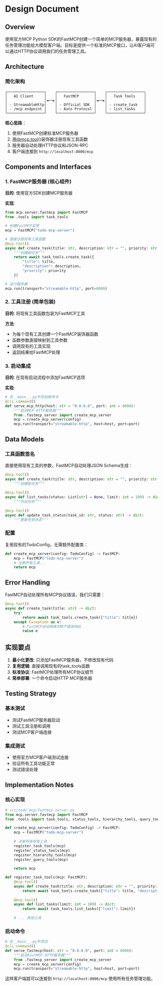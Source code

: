 # Design Document

## Overview

使用官方MCP Python SDK的FastMCP创建一个简单的MCP服务器，暴露现有的任务管理功能给大模型客户端。目标是提供一个标准的MCP接口，让AI客户端可以通过HTTP协议调用我们的任务管理工具。

## Architecture

### 简化架构
```
┌─────────────────┐    ┌─────────────────┐    ┌─────────────────┐
│   AI Client     │    │   FastMCP       │    │   Task Tools    │
│                 │◄──►│                 │◄──►│                 │
│ - StreamableHttp│    │ - Official SDK  │    │ - create_task   │
│ - /mcp endpoint │    │ - Auto Protocol │    │ - list_tasks    │
└─────────────────┘    └─────────────────┘    └─────────────────┘
```

**核心思路**：
1. 使用FastMCP创建标准MCP服务器
2. 用@mcp.tool()装饰器注册现有工具函数
3. 服务器自动处理HTTP协议和JSON-RPC
4. 客户端连接到 `http://localhost:8000/mcp`

## Components and Interfaces

### 1. FastMCP服务器 (核心组件)

**目的**: 使用官方SDK创建MCP服务器

**实现**:
```python
from mcp.server.fastmcp import FastMCP
from .tools import task_tools

# 创建FastMCP实例
mcp = FastMCP("todo-mcp-server")

# 直接注册现有工具函数
@mcp.tool()
async def create_task(title: str, description: str = "", priority: str = "medium") -> dict:
    """创建新任务"""
    return await task_tools.create_task({
        "title": title,
        "description": description, 
        "priority": priority
    })

# 运行服务器
mcp.run(transport="streamable-http", port=8000)
```

### 2. 工具注册 (简单包装)

**目的**: 将现有工具函数包装为FastMCP工具

**方法**:
- 为每个现有工具创建一个FastMCP装饰器函数
- 函数参数直接映射到工具参数
- 调用现有的工具实现
- 返回结果给FastMCP处理

### 3. 启动集成

**目的**: 在现有启动流程中添加FastMCP选项

**实现**:
```python
# 在__main__.py中添加新命令
@cli.command()
def serve_mcp_http(host: str = "0.0.0.0", port: int = 8000):
    """启动MCP HTTP服务器"""
    from .fastmcp_server import create_mcp_server
    mcp = create_mcp_server(config)
    mcp.run(transport="streamable-http", host=host, port=port)
```

## Data Models

### 工具函数签名

直接使用现有工具的参数，FastMCP自动处理JSON Schema生成：

```python
@mcp.tool()
async def create_task(title: str, description: str = "", priority: str = "medium") -> dict:
    """创建新任务"""
    
@mcp.tool() 
async def list_tasks(status: List[str] = None, limit: int = 100) -> dict:
    """列出任务"""
    
@mcp.tool()
async def update_task_status(task_id: str, status: str) -> dict:
    """更新任务状态"""
```

### 配置

复用现有的TodoConfig，无需额外配置类：

```python
def create_mcp_server(config: TodoConfig) -> FastMCP:
    mcp = FastMCP("todo-mcp-server")
    # 注册所有工具...
    return mcp
```

## Error Handling

FastMCP自动处理所有MCP协议错误，我们只需要：

```python
@mcp.tool()
async def create_task(title: str) -> dict:
    try:
        return await task_tools.create_task({"title": title})
    except Exception as e:
        # FastMCP自动转换为MCP错误响应
        raise e
```

## 实现要点

1. **最小化更改**: 只添加FastMCP服务器，不修改现有代码
2. **复用逻辑**: 直接调用现有的task_tools函数
3. **标准协议**: FastMCP处理所有MCP协议细节
4. **简单部署**: 一个命令启动HTTP MCP服务器

## Testing Strategy

### 基本测试
- 测试FastMCP服务器启动
- 测试工具注册和调用
- 测试MCP客户端连接

### 集成测试  
- 使用官方MCP客户端测试连接
- 验证所有工具功能正常
- 测试错误处理

## Implementation Notes

### 核心实现
```python
# src/todo_mcp/fastmcp_server.py
from mcp.server.fastmcp import FastMCP
from .tools import task_tools, status_tools, hierarchy_tools, query_tools

def create_mcp_server(config: TodoConfig) -> FastMCP:
    mcp = FastMCP("todo-mcp-server")
    
    # 注册所有现有工具
    register_task_tools(mcp)
    register_status_tools(mcp) 
    register_hierarchy_tools(mcp)
    register_query_tools(mcp)
    
    return mcp

def register_task_tools(mcp: FastMCP):
    @mcp.tool()
    async def create_task(title: str, description: str = "", priority: str = "medium") -> dict:
        return await task_tools.create_task({"title": title, "description": description, "priority": priority})
    
    @mcp.tool()
    async def list_tasks(limit: int = 100) -> dict:
        return await task_tools.list_tasks({"limit": limit})
    
    # ... 其他工具
```

### 启动命令
```python
# 在__main__.py中添加
@cli.command()
def serve_fastmcp(host: str = "0.0.0.0", port: int = 8000):
    """启动FastMCP HTTP服务器"""
    from .fastmcp_server import create_mcp_server
    mcp = create_mcp_server(config)
    mcp.run(transport="streamable-http", host=host, port=port)
```

这样客户端就可以连接到 `http://localhost:8000/mcp` 使用所有任务管理功能。